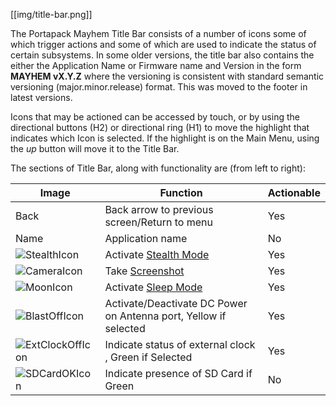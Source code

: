 [[img/title-bar.png]]

The Portapack Mayhem Title Bar consists of a number of icons some of which trigger actions and some of which are used to indicate the status of certain subsystems. In some older versions, the title bar also contains the either the Application Name or Firmware name and Version in the form **MAYHEM vX.Y.Z** where the versioning is consistent with standard semantic versioning (major.minor.release) format. This was moved to the footer in latest versions.

Icons that may be actioned can be accessed by touch, or by using the directional buttons (H2) or directional ring (H1) to move the highlight that indicates which Icon is selected. If the highlight is on the Main Menu, using the *up* button will move it to the Title Bar.

The sections of Title Bar, along with functionality are (from left to right):

|Image|Function|Actionable|
|-----|--------|----------|
|Back |Back arrow to previous screen/Return to menu| Yes |
|Name|Application name| No |
|![StealthIcon](https://github.com/eried/portapack-mayhem/blob/master/firmware/graphics/icon_stealth.png)|Activate [Stealth Mode](stealth-mode) | Yes|
|![CameraIcon](https://github.com/eried/portapack-mayhem/blob/master/firmware/graphics/icon_camera.png)|Take [Screenshot](screenshots)  | Yes|
|![MoonIcon](https://github.com/eried/portapack-mayhem/blob/master/firmware/graphics/icon_sleep.png)|Activate [Sleep Mode](sleep-mode)| Yes|
|![BlastOffIcon](https://github.com/eried/portapack-mayhem/blob/master/firmware/graphics/icon_biast_off.png)|Activate/Deactivate DC Power on Antenna port, Yellow if selected| Yes |
|![ExtClockOffIcon](https://github.com/eried/portapack-mayhem/blob/master/firmware/graphics/icon_clk_ext.png)|Indicate status of external clock , Green if Selected | Yes |
|![SDCardOKIcon](https://github.com/eried/portapack-mayhem/blob/master/firmware/graphics/sd_card_ok.png)|Indicate presence of SD Card if Green|No|


    


